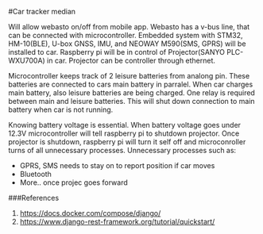 #Car tracker median

Will allow webasto on/off from mobile app. Webasto has a v-bus line, that can be connected with microcontroller.
Embedded system with STM32, HM-10(BLE), U-box GNSS, IMU, and NEOWAY M590(SMS, GPRS) will be installed to car.
Raspberry pi will be in control of Projector(SANYO PLC-WXU700A) in car. Projector can be controller through ethernet.

Microcontroller keeps track of 2 leisure batteries from analong pin. These batteries are connected to cars main battery in parralel. 
When car charges main battery, also leisure batteries are being charged. One relay is required between main and leisure batteries.
This will shut down connection to main battery when car is not running.

Knowing battery voltage is essential. When battery voltage goes under 12.3V microcontroller will tell raspberry pi to shutdown projector. Once projector is shutdown, raspberry pi will turn it self off and microconroller turns of all unnecessary processes. 
Unnecessary processes such as:
- GPRS, SMS needs to stay on to report position if car moves
- Bluetooth
- More.. once projec goes forward

###References
1. https://docs.docker.com/compose/django/
2. https://www.django-rest-framework.org/tutorial/quickstart/